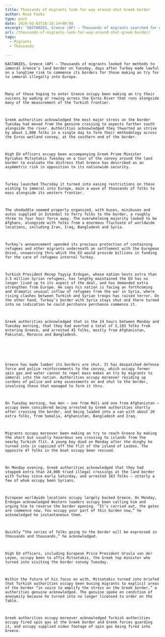 ```yaml
---
title: Thousands of migrants look for way around shut Greek border
author: Rose Fooks
type: post
date: 2020-03-03T10:18:14+00:00
excerpt: 'KASTANIES, Greece (AP) — Thousands of migrants searched for ways to cross Greece’s land border on Tuesday, days after Turkey made good on a longtime threat to open its borders for those seeking to cross illegally into Europe.Many of those hoping to enter Greece were trying their luck by wading or rowing across the Evros&hellip;'
url: /thousands-of-migrants-look-for-way-around-shut-greek-border/
tags:
  - Migrants
  - Thousands

---
```

  
    KASTANIES, Greece (AP) — Thousands of migrants looked for methods to immoral Greece’s land border on Tuesday, days after Turkey made lawful on a longtime risk to commence its borders for those making an try for to immoral illegally into Europe.
  
  
  
    Many of those hoping to enter Greece occupy been making an try their success by wading or rowing across the Evros River that runs alongside many of the measurement of the Turkish frontier.
  
  
  
    Greek authorities acknowledged the most major stress on the border Tuesday had moved from the genuine crossing to aspects farther south alongside the river. Authorities acknowledged they thwarted an strive by about 1,000 folks in a single day to form their methodology across the Evros wetland convey, at the southern end of the border.
  
  
  
    High EU officers occupy been accompanying Greek Prime Minister Kyriakos Mitsotakis Tuesday on a tour of the convey around the land border to evaluate the distress that Greece has described as an asymmetric risk in opposition to its nationwide security.
  
  
  
    Turkey launched Thursday it turned into easing restrictions on those wishing to immoral into Europe, main a wave of thousands of folks to mass alongside its western frontier.
  
  
  
    The skedaddle seemed properly organized, with buses, minibuses and autos supplied in Istanbul to ferry folks to the border, a roughly three to four hour force away. The overwhelming majority looked to be Afghans, alongside with folks from a enormous fluctuate of worldwide locations, including Iran, Iraq, Bangladesh and Syria.
  
  
  
    Turkey’s announcement upended its previous protection of containing refugees and other migrants underneath an settlement with the European Union, unswerving thru which the EU would provide billions in funding for the care of refugees internal Turkey.
  
  
  
    Turkish President Recep Tayyip Erdogan, whose nation hosts extra than 3.5 million Syrian refugees, has lengthy maintained the EU has no longer lived up to its aspect of the deal, and has demanded extra strengthen from Europe. He says his nation is facing an forthcoming and dramatic unusual inflow of refugees from the war in Syria, where rising clashes between Turkish and Syrian troops has raised terror. On the other hand, Turkey’s border with Syria stays shut and there turned into no indication he could perchance perchance commence it.
  
  
  
    Greek authorities acknowledged that in the 24 hours between Monday and Tuesday morning, that they had averted a total of 5,183 folks from entering Greece, and arrested 45 folks, mostly from Afghanistan, Pakistan, Morocco and Bangladesh.
  
  
  
  
  
  
    Greece has made lumber its borders are shut. It has despatched defense force and police reinforcements to the convey, which occupy former spin gas and water cannon to repel mass makes an try by migrants to immoral into the nation. Authorities occupy moreover residing up cordons of police and army assessments on and shut to the border, involving those that managed to form it thru.
  
  
  
    On Tuesday morning, two men — one from Mali and one from Afghanistan — occupy been considered being arrested by Greek authorities shortly after crossing the border, and being loaded into a van with about 20 extra folks, from Somalia, Afghanistan, Bangladesh and Iraq.
  
  
  
    Migrants occupy moreover been making an try to reach Greece by making the short but usually hazardous sea crossing to islands from the nearby Turkish flit. A young boy died on Monday after the dinghy he turned into in capsized off the flit of the island of Lesbos. The opposite 47 folks in the boat occupy been rescued.
  
  
  
    On Monday evening, Greek authorities acknowledged that they had stopped extra than 24,000 tried illegal crossings at the land border with Turkey since early Saturday, and arrested 183 folks — utterly a few of whom occupy been Syrians.
  
  
  
    European worldwide locations occupy largely backed Greece. On Monday, Erdogan acknowledged Western leaders occupy been calling him and urging him to reverse the border opening. “It’s carried out, the gates are commence now. You occupy your part of this burden now,” he acknowledged he instantaneous them.
  
  
  
    Quickly “the series of folks going to the border will be expressed in thousands and thousands,” he acknowledged.
  
  
  
    High EU officers, including European Price President Ursula von der Leyen, occupy been to affix Mitsotakis, the Greek top minister who turned into visiting the border convey Tuesday.
  
  
  
    Within the future of his focus on with, Mitsotakis turned into briefed that Turkish authorities occupy been busing migrants to explicit areas of the border “in voice to amplify the stress on the Greek border,” a authorities genuine acknowledged. The genuine spoke on condition of anonymity because he turned into no longer licensed to order on the fable.
  
  
  
    Greek authorities occupy moreover acknowledged Turkish authorities occupy fired spin gas at the Greek border and Greek forces guarding it, and occupy supplied video footage of spin gas being fired into Greece.
  
